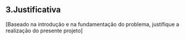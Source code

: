 ## 3.Justificativa

[Baseado na introdução e na fundamentação do problema, justifique a realização do presente projeto]

